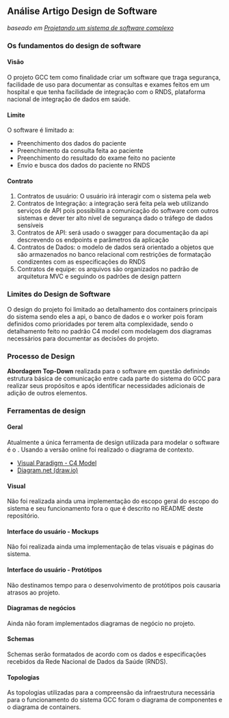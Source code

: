 ## Análise Artigo Design de Software
_baseado em [Projetando um sistema de software complexo](https://betterprogramming.pub/designing-a-complex-software-system-720897671b6a)_

### Os fundamentos do design de software
#### Visão
O projeto GCC tem como finalidade criar um software que traga segurança, facilidade de uso para documentar as consultas e exames feitos em um hospital e que tenha facilidade de integração com o RNDS, plataforma nacional de integração de dados em saúde.
#### Limite
O software é limitado a:
* Preenchimento dos dados do paciente
* Preenchimento da consulta feita ao paciente
* Preenchimento do resultado do exame feito no paciente
* Envio e busca dos dados do paciente no RNDS
#### Contrato
1. Contratos de usuário: O usuário irá interagir com o sistema pela web
2. Contratos de Integração: a integração será feita pela web utilizando serviços de API pois possibilita a comunicação do software com outros sistemas e dever ter alto nível de segurança dado o tráfego de dados sensíveis
3. Contratos de API: será usado o swagger para documentação da api descrevendo os endpoints e parâmetros da aplicação
4. Contratos de Dados: o modelo de dados será orientado a objetos que são armazenados no banco relacional com restrições de formatação condizentes com as especificações do RNDS 
5. Contratos de equipe: os arquivos são organizados no padrão de arquitetura MVC e seguindo os padrões de design pattern

### Limites do Design de Software
O design do projeto foi limitado ao detalhamento dos containers principais do sistema sendo eles a api, o banco de dados e o worker pois foram definidos como prioridades por terem alta complexidade, sendo o detalhamento feito no padrão C4 model com modelagem dos diagramas necessários para documentar as decisões do projeto.

### Processo de Design
__Abordagem Top-Down__ realizada para o software em questão definindo estrutura básica de comunicação entre cada parte do sistema do GCC para realizar seus propósitos e após identificar necessidades adicionais de adição de outros elementos.
### Ferramentas de design
#### Geral
Atualmente a única ferramenta de design utilizada para modelar o software é o . Usando a versão online foi realizado o diagrama de contexto.
* [Visual Paradigm - C4 Model](https://online.visual-paradigm.com/pt/diagrams/features/c4-model-tool/)
* [Diagram.net (draw.io)](diagram.net)
#### Visual
Não foi realizada ainda uma implementação do escopo geral do escopo do sistema e seu funcionamento fora o que é descrito no README deste repositório.
#### Interface do usuário - __Mockups__
Não foi realizada ainda uma implementação de telas visuais e páginas do sistema.
#### Interface do usuário - __Protótipos__
Não destinamos tempo para o desenvolvimento de protótipos pois causaria atrasos ao projeto.
#### Diagramas de negócios
Ainda não foram implementados diagramas de negócio no projeto.
#### Schemas
Schemas serão formatados de acordo com os dados e especificações recebidos da Rede Nacional de Dados da Saúde (RNDS).
#### Topologias
As topologias utilizadas para a compreensão da infraestrutura necessária para o funcionamento do sistema GCC foram o diagrama de componentes e o diagrama de containers.


